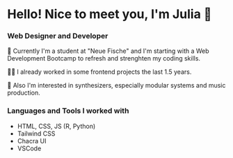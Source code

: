# Hello! Nice to meet you, I'm Julia 👋

### Web Designer and Developer

🐣 Currently I'm a student at "Neue Fische" and I'm starting with a Web Development Bootcamp to refresh and strenghten my coding skills. 

👩‍💻 I already worked in some frontend projects the last 1.5 years.

👾 Also I'm interested in synthesizers, especially modular systems and music production. 


### Languages and Tools I worked with 

- HTML, CSS, JS (R, Python)
- Tailwind CSS
- Chacra UI
- VSCode
